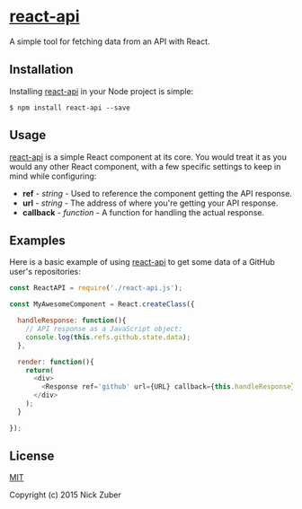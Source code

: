 # [react-api](https://github.com/nickzuber/react-api)

A simple tool for fetching data from an API with React.

## Installation

Installing [react-api](https://github.com/nickzuber/react-api) in your Node project is simple:

```
$ npm install react-api --save
```

## Usage

[react-api](https://github.com/nickzuber/react-api) is a simple React component at its core. You would treat it as you would any other React component, with a few specific settings to keep in mind while configuring:

 - **ref** - *string* - Used to reference the component getting the API response.
 - **url** - *string* - The address of where you're getting your API response.
 - **callback** - *function* - A function for handling the actual response.

## Examples

Here is a basic example of using [react-api](https://github.com/nickzuber/react-api) to get some data of a GitHub user's repositories:

````javascript
const ReactAPI = require('./react-api.js');

const MyAwesomeComponent = React.createClass({

  handleResponse: function(){
    // API response as a JavaScript object:
    console.log(this.refs.github.state.data);
  },

  render: function(){
    return(
      <div>
        <Response ref='github' url={URL} callback={this.handleResponse} />
      </div>
    );
  }

});

````

## License
[MIT](https://opensource.org/licenses/MIT)

Copyright (c) 2015 Nick Zuber
